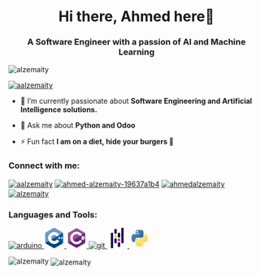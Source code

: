 <h1 align="center">Hi there, Ahmed here👋</h1>
<h3 align="center">A Software Engineer with a passion of AI and Machine Learning</h3>

<p align="left"> <img src="https://komarev.com/ghpvc/?username=alzemaity&label=Profile%20views&color=0e75b6&style=flat" alt="alzemaity" /> </p>

<p align="left"> <a href="https://twitter.com/aalzemaity" target="blank"><img src="https://img.shields.io/twitter/follow/aalzemaity?logo=twitter&style=for-the-badge" alt="aalzemaity" /></a> </p>

- 🌱 I’m currently passionate about **Software Engineering and Artificial Intelligence solutions.**

- 💬 Ask me about **Python and Odoo**

- ⚡ Fun fact **I am on a diet, hide your burgers 🤤**

<h3 align="left">Connect with me:</h3>
<p align="left">
<a href="https://twitter.com/aalzemaity" target="blank"><img align="center" src="https://raw.githubusercontent.com/rahuldkjain/github-profile-readme-generator/master/src/images/icons/Social/twitter.svg" alt="aalzemaity" height="30" width="40" /></a>
<a href="https://linkedin.com/in/ahmed-alzemaity-19637a1b4" target="blank"><img align="center" src="https://raw.githubusercontent.com/rahuldkjain/github-profile-readme-generator/master/src/images/icons/Social/linked-in-alt.svg" alt="ahmed-alzemaity-19637a1b4" height="30" width="40" /></a>
<a href="https://kaggle.com/ahmedalzemaity" target="blank"><img align="center" src="https://raw.githubusercontent.com/rahuldkjain/github-profile-readme-generator/master/src/images/icons/Social/kaggle.svg" alt="ahmedalzemaity" height="30" width="40" /></a>
<a href="https://codeforces.com/profile/alzemaity" target="blank"><img align="center" src="https://raw.githubusercontent.com/rahuldkjain/github-profile-readme-generator/master/src/images/icons/Social/codeforces.svg" alt="alzemaity" height="30" width="40" /></a>
</p>

<h3 align="left">Languages and Tools:</h3>
<p align="left"> <a href="https://www.arduino.cc/" target="_blank" rel="noreferrer"> <img src="https://cdn.worldvectorlogo.com/logos/arduino-1.svg" alt="arduino" width="40" height="40"/> </a> <a href="https://www.w3schools.com/cpp/" target="_blank" rel="noreferrer"> <img src="https://raw.githubusercontent.com/devicons/devicon/master/icons/cplusplus/cplusplus-original.svg" alt="cplusplus" width="40" height="40"/> </a> <a href="https://www.w3schools.com/cs/" target="_blank" rel="noreferrer"> <img src="https://raw.githubusercontent.com/devicons/devicon/master/icons/csharp/csharp-original.svg" alt="csharp" width="40" height="40"/> </a> <a href="https://git-scm.com/" target="_blank" rel="noreferrer"> <img src="https://www.vectorlogo.zone/logos/git-scm/git-scm-icon.svg" alt="git" width="40" height="40"/> </a> <a href="https://pandas.pydata.org/" target="_blank" rel="noreferrer"> <img src="https://raw.githubusercontent.com/devicons/devicon/2ae2a900d2f041da66e950e4d48052658d850630/icons/pandas/pandas-original.svg" alt="pandas" width="40" height="40"/> </a> <a href="https://www.python.org" target="_blank" rel="noreferrer"> <img src="https://raw.githubusercontent.com/devicons/devicon/master/icons/python/python-original.svg" alt="python" width="40" height="40"/> </a> </p>

<p><img align="left" src="https://github-readme-stats.vercel.app/api/top-langs?username=alzemaity&show_icons=true&locale=en&layout=compact" alt="alzemaity" /></p>

<p>&nbsp;<img align="center" src="https://github-readme-stats.vercel.app/api?username=alzemaity&show_icons=true&locale=en" alt="alzemaity" /></p>
